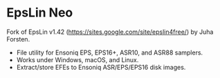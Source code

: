 # EpsLin Neo
Fork of EpsLin v1.42 (https://sites.google.com/site/epslin4free/) by Juha Forsten.

- File utility for Ensoniq EPS, EPS16+, ASR10, and ASR88 samplers.
- Works under Windows, macOS, and Linux.
- Extract/store EFEs to Ensoniq ASR/EPS/EPS16 disk images.
